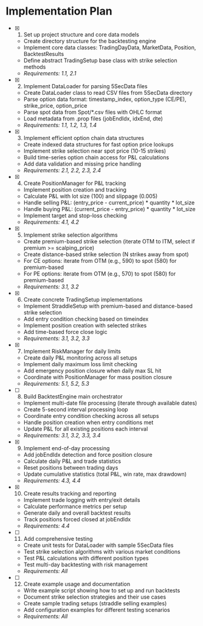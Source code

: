 # Implementation Plan

- [x] 1. Set up project structure and core data models
  - Create directory structure for the backtesting engine
  - Implement core data classes: TradingDayData, MarketData, Position, BacktestResults
  - Define abstract TradingSetup base class with strike selection methods
  - _Requirements: 1.1, 2.1_

- [x] 2. Implement DataLoader for parsing 5SecData files
  - Create DataLoader class to read CSV files from 5SecData directory
  - Parse option data format: timestamp_index, option_type (CE/PE), strike_price, option_price
  - Parse spot data from Spot/*.csv files with OHLC format
  - Load metadata from .prop files (jobEndIdx, idxEnd, dte)
  - _Requirements: 1.1, 1.2, 1.3, 1.4_

- [x] 3. Implement efficient option chain data structures
  - Create indexed data structures for fast option price lookups
  - Implement strike selection near spot price (10-15 strikes)
  - Build time-series option chain access for P&L calculations
  - Add data validation and missing price handling
  - _Requirements: 2.1, 2.2, 2.3, 2.4_

- [x] 4. Create PositionManager for P&L tracking
  - Implement position creation and tracking
  - Calculate P&L with lot size (100) and slippage (0.005)
  - Handle selling P&L: (entry_price - current_price) * quantity * lot_size
  - Handle buying P&L: (current_price - entry_price) * quantity * lot_size
  - Implement target and stop-loss checking
  - _Requirements: 4.1, 4.2_

- [x] 5. Implement strike selection algorithms
  - Create premium-based strike selection (iterate OTM to ITM, select if premium >= scalping_price)
  - Create distance-based strike selection (N strikes away from spot)
  - For CE options: iterate from OTM (e.g., 590) to spot (580) for premium-based
  - For PE options: iterate from OTM (e.g., 570) to spot (580) for premium-based
  - _Requirements: 3.1, 3.2_

- [x] 6. Create concrete TradingSetup implementations
  - Implement StraddleSetup with premium-based and distance-based strike selection
  - Add entry condition checking based on timeindex
  - Implement position creation with selected strikes
  - Add time-based force close logic
  - _Requirements: 3.1, 3.2, 3.3_

- [x] 7. Implement RiskManager for daily limits
  - Create daily P&L monitoring across all setups
  - Implement daily maximum loss limit checking
  - Add emergency position closure when daily max SL hit
  - Coordinate with PositionManager for mass position closure
  - _Requirements: 5.1, 5.2, 5.3_

- [ ] 8. Build BacktestEngine main orchestrator
  - Implement multi-date file processing (iterate through available dates)
  - Create 5-second interval processing loop
  - Coordinate entry condition checking across all setups
  - Handle position creation when entry conditions met
  - Update P&L for all existing positions each interval
  - _Requirements: 3.1, 3.2, 3.3, 3.4_

- [x] 9. Implement end-of-day processing
  - Add jobEndIdx detection and force position closure
  - Calculate daily P&L and trade statistics
  - Reset positions between trading days
  - Update cumulative statistics (total P&L, win rate, max drawdown)
  - _Requirements: 4.3, 4.4_

- [x] 10. Create results tracking and reporting
  - Implement trade logging with entry/exit details
  - Calculate performance metrics per setup
  - Generate daily and overall backtest results
  - Track positions forced closed at jobEndIdx
  - _Requirements: 4.4_

- [ ] 11. Add comprehensive testing
  - Create unit tests for DataLoader with sample 5SecData files
  - Test strike selection algorithms with various market conditions
  - Test P&L calculations with different position types
  - Test multi-day backtesting with risk management
  - _Requirements: All_

- [ ] 12. Create example usage and documentation
  - Write example script showing how to set up and run backtests
  - Document strike selection strategies and their use cases
  - Create sample trading setups (straddle selling examples)
  - Add configuration examples for different testing scenarios
  - _Requirements: All_